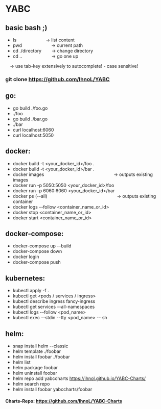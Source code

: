 # YABC

## basic bash ;)
* ls  &emsp;&emsp;&emsp;&emsp;&emsp;&emsp; -> list content
* pwd &emsp;&emsp;&emsp;&emsp;&emsp;&emsp; -> current path
* cd ./directory &emsp;&emsp;-> change directory
* cd ..  &emsp;&emsp;&emsp;&emsp;&emsp;&emsp; -> go one up

&emsp;-> use tab-key extensively to autocomplete! - case sensitive!

### git clone https://github.com/IhnoL/YABC


## go:
* go build ./foo.go
* ./foo
* go build ./bar.go
* ./bar
* curl localhost:6060
* curl localhost:5050

## docker:
* docker build -t <your_docker_id>/foo .
* docker build -t <your_docker_id>/bar .
* docker images &emsp;&emsp;&emsp;&emsp;&emsp;&emsp;&emsp;&emsp;&emsp;&emsp;&emsp;&emsp;&emsp;&emsp;&emsp;  -> outputs existing images
* docker run -p 5050:5050 <your_docker_id>/foo
* docker run -p 6060:6060 <your_docker_id>/bar
* docker ps (--all)  &emsp;&emsp;&emsp;&emsp;&emsp;&emsp;&emsp;&emsp;&emsp;&emsp;&emsp;&emsp;&emsp;&emsp;&emsp; -> outputs existing container
* docker logs --follow <container_name_or_id>
* docker stop <container_name_or_id>
* docker start <container_name_or_id>

## docker-compose:
* docker-compose up --build
* docker-compose down
* docker login
* docker-compose push

## kubernetes:
* kubectl apply -f .
* kubectl get <pods / services / ingress>
* kubectl describe ingress fancy-ingress
* kubectl get services --all-namespaces
* kubectl logs --follow <pod_name>
* kubectl exec --stdin --tty <pod_name> -- sh

## helm:
* snap install helm --classic
* helm template ./foobar
* helm install foobar ./foobar
* helm list
* helm package foobar
* helm uninstall foobar
* helm repo add yabccharts https://ihnol.github.io/YABC-Charts/
* helm search repo
* helm install foobar yabccharts/foobar

#### Charts-Repo: https://github.com/IhnoL/YABC-Charts